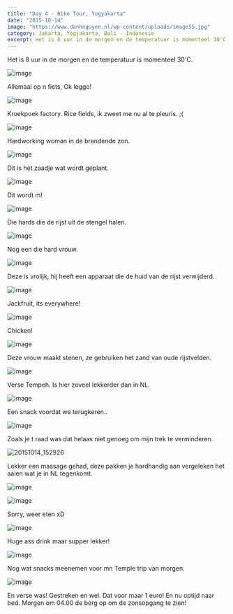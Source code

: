 ```yaml
---
title: "Day 4 - Bike Tour, Yogyakarta"
date: "2015-10-14"
image: "https://www.danhnguyen.nl/wp-content/uploads/image55.jpg"
category: Jakarta, Yogjakarta, Bali - Indonesie
excerpt: Het is 8 uur in de morgen en de temperatuur is momenteel 30'C. Allemaal op n fiets, Ok leggo...
---
```


Het is 8 uur in de morgen en de temperatuur is momenteel 30'C.

![image](https://www.danhnguyen.nl/wp-content/uploads//image40-1024x576.jpg)

Allemaal op n fiets, Ok leggo!

![image](https://www.danhnguyen.nl/wp-content/uploads//image50-1024x576.jpg)

Kroekpoek factory.
Rice fields, ik zweet me nu al te pleuris. ;(

![image](https://www.danhnguyen.nl/wp-content/uploads//image53-1024x576.jpg)

Hardworking woman in de brandende zon.

![image](https://www.danhnguyen.nl/wp-content/uploads//image52-1024x576.jpg)

Dit is het zaadje wat wordt geplant.

![image](https://www.danhnguyen.nl/wp-content/uploads//image56-1024x576.jpg)

Dit wordt m!

![image](https://www.danhnguyen.nl/wp-content/uploads//image61-1024x576.jpg)

Die hards die de rijst uit de stengel halen.

![image](https://www.danhnguyen.nl/wp-content/uploads//image55-1024x576.jpg)

Nog een die hard vrouw.

![image](https://www.danhnguyen.nl/wp-content/uploads//image69-1024x576.jpg)

Deze is vrolijk, hij heeft een apparaat die de huid van de rijst verwijderd.

![image](https://www.danhnguyen.nl/wp-content/uploads//image54-1024x576.jpg)

Jackfruit, its everywhere!

![image](https://www.danhnguyen.nl/wp-content/uploads//image51-1024x576.jpg)

Chicken!

![image](https://www.danhnguyen.nl/wp-content/uploads//image62-1024x576.jpg)

Deze vrouw maakt stenen, ze gebruiken het zand van oude rijstvelden.

![image](https://www.danhnguyen.nl/wp-content/uploads//image57-1024x576.jpg)

Verse Tempeh. Is hier zoveel lekkerder dan in NL.

![image](https://www.danhnguyen.nl/wp-content/uploads//image58-1024x576.jpg)

Een snack voordat we terugkeren..

![image](https://www.danhnguyen.nl/wp-content/uploads//image60-1024x576.jpg)

Zoals je t raad was dat helaas niet genoeg om mijn trek te verminderen.

![20151014_152926](https://www.danhnguyen.nl/wp-content/uploads//20151014_152926-1024x576.jpg)

Lekker een massage gehad, deze pakken je hardhandig aan vergeleken het aaien wat je in NL tegenkomt.

![image](https://www.danhnguyen.nl/wp-content/uploads//image59-1024x576.jpg)

![image](https://www.danhnguyen.nl/wp-content/uploads//image64-1024x576.jpg)

Sorry, weer eten xD

![image](https://www.danhnguyen.nl/wp-content/uploads//image63-e1444834961633-1024x1820.jpg)

Huge ass drink maar supper lekker!

![image](https://www.danhnguyen.nl/wp-content/uploads//image66-1024x576.jpg)

Nog wat snacks meenemen voor mn Temple trip van morgen.

![image](https://www.danhnguyen.nl/wp-content/uploads//image68-1024x576.jpg)

En verse was! Gestreken en wel. Dat voor maar 1 euro!
En nu optijd naar bed. Morgen om 04.00 de berg op om de zonsopgang te zien!
